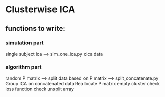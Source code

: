 # Clusterwise ICA

## functions to write:

### simulation part
single subject ica --> sim_one_ica.py
cica data

### algorithm part

random P matrix -->
split data based on P matrix --> split_concatenate.py
Group ICA on concatenated data
Reallocate P matrix
empty cluster check
loss function check
unsplit array
